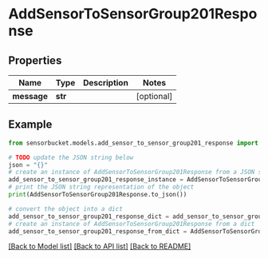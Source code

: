 # AddSensorToSensorGroup201Response


## Properties

Name | Type | Description | Notes
------------ | ------------- | ------------- | -------------
**message** | **str** |  | [optional] 

## Example

```python
from sensorbucket.models.add_sensor_to_sensor_group201_response import AddSensorToSensorGroup201Response

# TODO update the JSON string below
json = "{}"
# create an instance of AddSensorToSensorGroup201Response from a JSON string
add_sensor_to_sensor_group201_response_instance = AddSensorToSensorGroup201Response.from_json(json)
# print the JSON string representation of the object
print(AddSensorToSensorGroup201Response.to_json())

# convert the object into a dict
add_sensor_to_sensor_group201_response_dict = add_sensor_to_sensor_group201_response_instance.to_dict()
# create an instance of AddSensorToSensorGroup201Response from a dict
add_sensor_to_sensor_group201_response_from_dict = AddSensorToSensorGroup201Response.from_dict(add_sensor_to_sensor_group201_response_dict)
```
[[Back to Model list]](../README.md#documentation-for-models) [[Back to API list]](../README.md#documentation-for-api-endpoints) [[Back to README]](../README.md)


